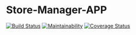 # Store-Manager-APP
[![Build Status](https://travis-ci.com/Arusey/Store-Manager-APP.svg?branch=bg-fix-travis-bug-161338498)](https://travis-ci.com/Arusey/Store-Manager-APP)
[![Maintainability](https://api.codeclimate.com/v1/badges/46d09c2ea4d6f1184814/maintainability)](https://codeclimate.com/github/Arusey/Store-Manager-APP/maintainability)
[![Coverage Status](https://coveralls.io/repos/github/Arusey/Store-Manager-APP/badge.svg?branch=bg-fix-travis-bug-161338498)](https://coveralls.io/github/Arusey/Store-Manager-APP?branch=bg-fix-travis-bug-161338498)

